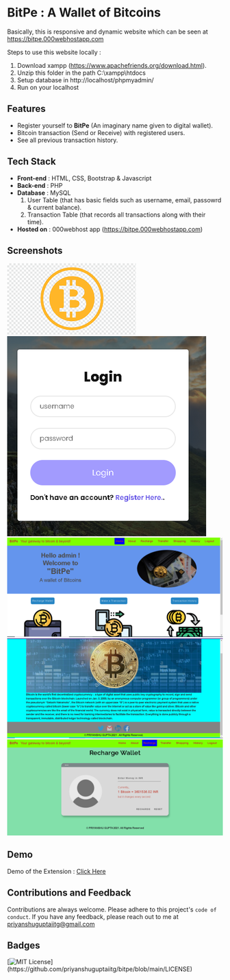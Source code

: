 # BitPe : A Wallet of Bitcoins

Basically, this is responsive and dynamic website which can be seen at https://bitpe.000webhostapp.com

Steps to use this website locally :

1. Download xampp (https://www.apachefriends.org/download.html).
2. Unzip this folder in the path C:\xampp\htdocs
3. Setup database in http://localhost/phpmyadmin/
4. Run on your localhost

## Features

- Register yourself to **BitPe** (An imaginary name given to digital wallet).
- Bitcoin transaction (Send or Receive) with registered users.
- See all previous transaction history.

## Tech Stack

- **Front-end** : HTML, CSS, Bootstrap & Javascript
- **Back-end** : PHP
- **Database** : MySQL
  1. User Table (that has basic fields such as username, email, passowrd & current balance).
  2. Transaction Table (that records all transactions along with their time).
- **Hosted on** : 000webhost app (https://bitpe.000webhostapp.com)

## Screenshots

![App Screenshot](https://github.com/priyanshuguptaiitg/bitpe/blob/main/finalMedia/1.png)
![App Screenshot](https://github.com/priyanshuguptaiitg/bitpe/blob/main/finalMedia/2.PNG)
![App Screenshot](https://github.com/priyanshuguptaiitg/bitpe/blob/main/finalMedia/3.PNG)
![App Screenshot](https://github.com/priyanshuguptaiitg/bitpe/blob/main/finalMedia/4.PNG)
![App Screenshot](https://github.com/priyanshuguptaiitg/bitpe/blob/main/finalMedia/5.PNG)

## Demo

Demo of the Extension : [Click Here](#)

## Contributions and Feedback

Contributions are always welcome. Please adhere to this project's `code of conduct`. If you have any feedback, please reach out to me at priyanshuguptaiitg@gmail.com

## Badges

[![MIT License](https://img.shields.io/apm/l/atomic-design-ui.svg?)](https://github.com/priyanshuguptaiitg/bitpe/blob/main/LICENSE)
